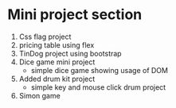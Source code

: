 # Mini project section
<ol>
    <li>Css flag project</li>
    <li>pricing table using flex</li>
    <li>TinDog project using bootstrap</li>
    <li>Dice game mini project
        <ul>
            <li>simple dice game showing usage of DOM</li>
        </ul>
    </li>
    <li>Added drum kit project
        <ul>
            <li>simple key and mouse click drum project</li>
        </ul>
    </li>
    <li>Simon game</li>
</ol>
